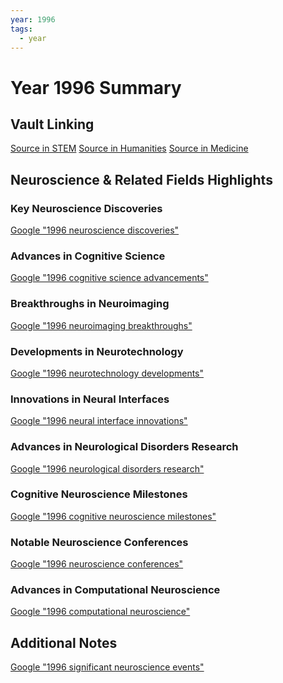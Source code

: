 ```yaml
---
year: 1996
tags:
  - year
---
```

# Year 1996 Summary

## Vault Linking
[Source in STEM]()
[Source in Humanities]()
[Source in Medicine]()

## Neuroscience & Related Fields Highlights

### Key Neuroscience Discoveries
[Google "1996 neuroscience discoveries"](https://www.google.com/search?q=1996+neuroscience+discoveries)

### Advances in Cognitive Science
[Google "1996 cognitive science advancements"](https://www.google.com/search?q=1996+cognitive+science+advancements)

### Breakthroughs in Neuroimaging
[Google "1996 neuroimaging breakthroughs"](https://www.google.com/search?q=1996+neuroimaging+breakthroughs)

### Developments in Neurotechnology
[Google "1996 neurotechnology developments"](https://www.google.com/search?q=1996+neurotechnology+developments)

### Innovations in Neural Interfaces
[Google "1996 neural interface innovations"](https://www.google.com/search?q=1996+neural+interface+innovations)

### Advances in Neurological Disorders Research
[Google "1996 neurological disorders research"](https://www.google.com/search?q=1996+neurological+disorders+research)

### Cognitive Neuroscience Milestones
[Google "1996 cognitive neuroscience milestones"](https://www.google.com/search?q=1996+cognitive+neuroscience+milestones)

### Notable Neuroscience Conferences
[Google "1996 neuroscience conferences"](https://www.google.com/search?q=1996+neuroscience+conferences)

### Advances in Computational Neuroscience
[Google "1996 computational neuroscience"](https://www.google.com/search?q=1996+computational+neuroscience)

## Additional Notes
[Google "1996 significant neuroscience events"](https://www.google.com/search?q=1996+significant+neuroscience+events)
